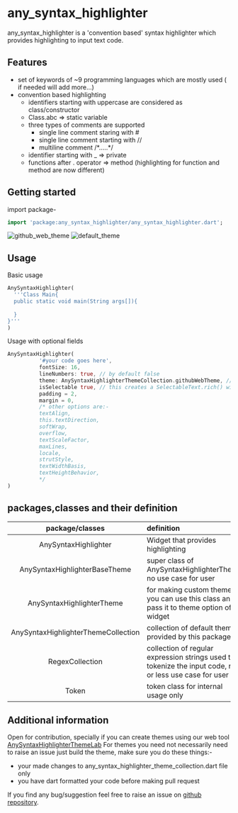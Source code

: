 # any_syntax_highlighter

any_syntax_highlighter is a 'convention based' syntax highlighter which provides highlighting to input text code.

## Features

* set of keywords of ~9 programming languages which are mostly used ( if needed will add more...)
* convention based highlighting 
    * identifiers starting with uppercase are considered as class/constructor
    * Class.abc => static variable
    * three types of comments are supported
        * single line comment staring with #
        * single line comment starting with //
        * multiline comment /*.....\*/
    * identifier starting with _ => private
    * functions after . operator => method (highlighting for function and method are now different)

## Getting started

import package-
```dart
import 'package:any_syntax_highlighter/any_syntax_highlighter.dart';
```
![github_web_theme](https://ssrajputtheboss.github.io/testing/ashs3.png)
![default_theme](https://ssrajputtheboss.github.io/testing/ahss2.png)

## Usage

Basic usage
```dart
AnySyntaxHighlighter(
  '''Class Main{
  public static void main(String args[]){
    
  }
}'''
)
```

Usage with optional fields
```dart
AnySyntaxHighlighter(
          '#your code goes here',
          fontSize: 16,
          lineNumbers: true, // by default false
          theme: AnySyntaxHighlighterThemeCollection.githubWebTheme, // you can create and pass custom theme using AnySyntaxHighlighterTheme class
          isSelectable true, // this creates a SelectableText.rich() widget, makes text selectable (by default false)
          padding = 2,
          margin = 0,
          /* other options are:- 
          textAlign,
          this.textDirection,
          softWrap,
          overflow,
          textScaleFactor,
          maxLines,
          locale,
          strutStyle,
          textWidthBasis,
          textHeightBehavior,
          */
)
```

## packages,classes and their definition

|package/classes|definition|
| :--: | :--- |
|AnySyntaxHighlighter|Widget that provides highlighting|
|AnySyntaxHighlighterBaseTheme|super class of AnySyntaxHighlighterTheme no use case for user|
|AnySyntaxHighlighterTheme|for making custom themes you can use this class and pass it to theme option of widget|
|AnySyntaxHighlighterThemeCollection|collection of default themes provided by this package|
|RegexCollection|collection of regular expression strings used to tokenize the input code, no or less use case for user|
|Token|token class for internal usage only|

## Additional information

Open for contribution, specially if you can create themes using our web tool [AnySyntaxHighlighterThemeLab](https://ssrajputtheboss.github.io/any_syntax_highlighter_web_app/)
For themes you need not necessarily need to raise an issue just build the theme, make sure you do these things:-
* your made changes to any_syntax_highlighter_theme_collection.dart file only
* you have dart formatted your code before making pull request

If you find any bug/suggestion feel free to raise an issue on [github repository](https://github.com/ssrajputtheboss/any_syntax_highlighter).
